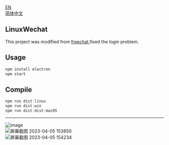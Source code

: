 [EN](README.md)  
[简体中文](README_CN.md)  
  
## LinuxWechat
This project was modified from [freechat](https://github.com/eNkru/freechat),fixed the login problem. 

## Usage
```js
npm install electron
npm start
```
## Compile
```js
npm run dist:linux
npm run dist:win
npm run dist:dist:macOS
```
---
  
![image](https://user-images.githubusercontent.com/129872486/230012642-8bffd6e6-6385-4d7b-bc18-b08034ff42ed.png)  
![屏幕截图 2023-04-05 153850](https://user-images.githubusercontent.com/129872486/230014421-260c4b32-8873-4a6b-bc32-e0fa2b52e3f7.png)  
![屏幕截图 2023-04-05 154234](https://user-images.githubusercontent.com/129872486/230014599-0d3a1267-a21e-40f8-a880-7b01d62498b1.png)  
